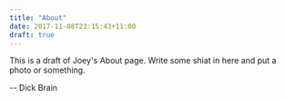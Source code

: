 ```yaml
---
title: "About"
date: 2017-11-08T23:15:43+11:00
draft: true
---
```


This is a draft of Joey's About page. Write some shiat in here and put a photo or something. 

-- Dick Brain